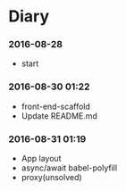 # Diary
### 2016-08-28
 - start

### 2016-08-30 01:22
 - front-end-scaffold
 - Update README.md

### 2016-08-31 01:19
 - App layout
 - async/await babel-polyfill
 - proxy(unsolved)
